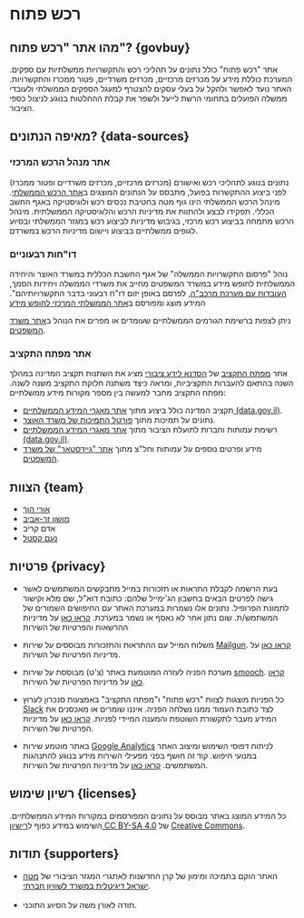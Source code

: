 # רכש פתוח
## מהו אתר "רכש פתוח"? {govbuy}
אתר "רכש פתוח" כולל נתונים על תהליכי רכש והתקשרויות ממשלתיות עם ספקים. המערכת כוללת מידע על מכרזים מרכזיים, מכרזים משרדיים, פטור ממכרז והתקשרויות. האתר נועד לאפשר ולהקל על בעלי עסקים להצטרף למעגל הספקים הממשלתי ולעובדי ממשלה הפועלים בתחומי הרשת לייעל ולשפר את קבלת ההחלטות בנוגע לניצול כספי הציבור.

## מאיפה הנתונים? {data-sources}
### אתר מנהל הרכש המרכזי

נתונים בנוגע לתהליכי רכש ואישורם (מכרזים מרכזיים, מכרזים משרדיים ופטור ממכרז) לפני ביצוע ההתקשרות בפועל, מתבסס על הנתונים המוצגים ב[אתר הרכש הממשלתי](https://www.mr.gov.il/About/Pages/default.aspx). מינהל הרכש הממשלתי הינו גוף מטה בחטיבת נכסים רכש ולוגיסטיקה באגף החשב הכללי. תפקידו לבצע ולהתוות את מדיניות הרכש והלוגיסטיקה הממשלתית. מינהל הרכש מתמחה בביצוע רכש מרכזי, בגיבוש מדיניות לביצוע רכש במגזר הממשלתי ובסיוע לגופים ממשלתיים בביצוע ויישום מדיניות הרכש במשרדם.

### דו"חות רבעוניים
נוהל "פרסום התקשרויות הממשלה" של אגף החשבת הכללית במשרד האוצר והיחידה הממשלתית לחופש מידע במשרד המשפטים מחייב את משרדי הממשלה ויחידות הסמך, [העובדות עם מערכת מרכב"ה](https://mof.gov.il/AG/AccountingReports/chariot), לפרסם באופן יזום דו"ח רבעוני בדבר התקשרויותיהם".
המידע מוצג ומפורסם ב[אתר הממשלתי המרכזי לחופש מידע](https://foi.gov.il/he/search/site/?f%5b0%5d=im_field_mmdtypes:368)


ניתן לצפות ברשימת הגורמים הממשלתיים שעומדים או מפרים את הנוהל ב[אתר משרד המשפטים](http://www.justice.gov.il/Units/YechidatChofeshHameyda/PeilotHayehida/DohotHayhida/ReportsPro/Pages/hitkashrout2016.aspx).

### אתר מפתח התקציב
אתר [מפתח התקציב](https://next.obudget.org/) של [הסדנא לידע ציבורי](https://hasadna.org.il)
מציג את השתנות תקציב המדינה במהלך השנה בהתאם להעברות התקציביות, ומראה כיצד משתנה חלוקת התקציב משנה לשנה. מפתח התקציב מחבר למעשה בין מספר מקורות מידע ממשלתיים:
- תקציב המדינה כולל ביצוע מתוך [אתר מאגרי המידע הממשלתיים (data.gov.il)](http://data.gov.il).
- נתונים על תמיכות מתוך [פורטל התמיכות של משרד האוצר](https://mof.gov.il/AG/AccountingReports/chariot/Pages/SupportPortal.aspx).
- רשימת עמותות וחברות לתועלת הציבור מתוך [אתר מאגרי המידע הממשלתיים (data.gov.il)](data.gov.il).
- מידע ופרטים נוספים על עמותות וחל"צ מתוך [אתר "גיידסטאר" של משרד המשפטים](https://www.guidestar.org.il/).

## הצוות {team}
- [אורי הוך](https://github.com/OriHoch)
- [מושון זר-אביב](https://shual.com/)
- אדם קריב
- [נעם קסטל](https://thepitz.io)

## פרטיות {privacy}
* בעת הרשמה לקבלת התראות או תזכורות במייל מתבקשים המשתמשים לאשר גישה לפרטים הבאים בחשבון הג'ימייל שלהם: כתובת דוא"ל, שם מלא וקישור לתמונת הפרופיל. נתונים אלו נשמרות במערכת האתר עם החיפושים השמורים של המשתמש/ת. שום נתון אחר לא נאסף או נשמר במערכת. [קראו כאן](https://support.google.com/accounts/answer/3466521?hl=iw) על מדיניות ההרשאות והפרטיות של השירות

* משלוח המייל עם ההתראות והתזכורות מבוססים על שירות [Mailgun](https://www.mailgun.com). [קראו כאן](https://www.mailgun.com/privacy-policy) על מדיניות הפרטיות של השירות.

* מערכת הפניה לעזרה המוטמעת באתר (צ'ט) מבוססת על שירות [smooch](https://smooch.io/). [קראו כאן](https://smooch.io/privacy/) על מדיניות הפרטיות של השירות.

* כל הפניות מוצגות לצוות "רכש פתוח" ו"מפתח התקציב" באמצעות סנכרון לערוץ [Slack](https://slack.com/) לצד כתובת העמוד ממנו נשלחה הפניה. איננו שומרים או מאכסנים את המידע מעבר לתקשורת השוטפת והמענה המיידי לפניות. [קראו כאן](https://slack.com/privacy-policy) על מדיניות הפרטיות של השירות.

* באתר מוטמע שירות [Google Analytics](https://marketingplatform.google.com/about/analytics/) לניתוח דפוסי השימוש ומיצוב האתר במנועי חיפוש. קוד זה חושף בפני מפעילי השירות מידע בנוגע להתנהגות המשתמשים. [קראו כאן](https://support.google.com/analytics/answer/6004245?hl=he) על מדיניות הפרטיות של השירות.

## רשיון שימוש {licenses}
כל המידע המוצג באתר מבוסס על נתונים המפורסמים במקורות המידע הממשלתיים. השימוש במידע כפוף ל[רישיון CC BY-SA 4.0](https://creativecommons.org/licenses/by-sa/4.0/) של [Creative Commons](https://creativecommons.org/).

## תודות {supporters}
* האתר הוקם בתמיכה ומימון של קרן החדשנות לאתגרי המגזר הציבורי של [מטה ישראל דיגיטלית במשרד לשוויון חברתי](https://www.gov.il/he/Departments/digital_israel).
<br><br>
* תודה לאורן משה על הסיוע התוכני.
